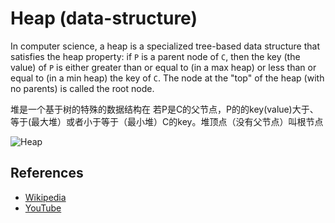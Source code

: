 # Heap (data-structure)

In computer science, a heap is a specialized tree-based 
data structure that satisfies the heap property: if `P`
is a parent node of `C`, then the key (the value) of `P` 
is either greater than or equal to (in a max heap) or 
less than or equal to (in a min heap) the key of `C`. 
The node at the "top" of the heap (with no parents) is 
called the root node.

堆是一个基于树的特殊的数据结构在 若P是C的父节点，P的的key(value)大于、等于(最大堆）或者小于等于（最小堆）C的key。堆顶点（没有父节点）叫根节点

![Heap](https://upload.wikimedia.org/wikipedia/commons/3/38/Max-Heap.svg)

## References

- [Wikipedia](https://en.wikipedia.org/wiki/Heap_(data_structure))
- [YouTube](https://www.youtube.com/watch?v=t0Cq6tVNRBA&index=5&t=0s&list=PLLXdhg_r2hKA7DPDsunoDZ-Z769jWn4R8)
